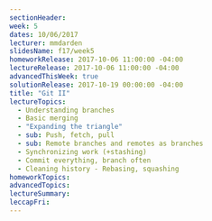 ```yaml
---
sectionHeader:
week: 5
dates: 10/06/2017
lecturer: mmdarden
slidesName: f17/week5
homeworkRelease: 2017-10-06 11:00:00 -04:00
lectureRelease: 2017-10-06 11:00:00 -04:00
advancedThisWeek: true
solutionRelease: 2017-10-19 00:00:00 -04:00
title: "Git II"
lectureTopics:
  - Understanding branches
  - Basic merging
  - "Expanding the triangle"
  - sub: Push, fetch, pull
  - sub: Remote branches and remotes as branches
  - Synchronizing work (+stashing)
  - Commit everything, branch often
  - Cleaning history - Rebasing, squashing
homeworkTopics:
advancedTopics:
lectureSummary:
leccapFri:
---
```

